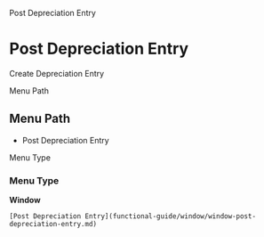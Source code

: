 
Post Depreciation Entry
# Post Depreciation Entry


Create Depreciation Entry

Menu Path
## Menu Path



- Post Depreciation Entry

Menu Type
### Menu Type

**Window**


```
[Post Depreciation Entry](functional-guide/window/window-post-depreciation-entry.md)
```